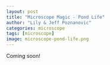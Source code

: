 ```yaml
---
layout: post
title: "Microscope Magic - Pond Life"
author: "Lily & Jeff Poznanovic"
categories: microscope
tags: [microscope]
image: microscope-pond-life.png
---
```


Coming soon!
